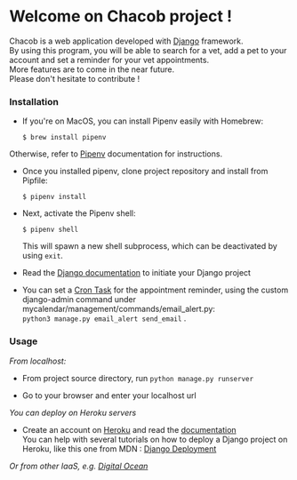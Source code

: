 # Welcome on Chacob project !


Chacob is a web application developed with [Django](https://www.djangoproject.com/) framework.  
By using this program, you will be able to search for a vet, add a pet to your account and set a reminder for your vet appointments.  
More features are to come in the near future.  
Please don't hesitate to contribute !

### Installation 

* If you're on MacOS, you can install Pipenv easily with Homebrew:

    `$ brew install pipenv`

Otherwise, refer to [Pipenv](https://pipenv.pypa.io/en/latest/install/#installing-pipenv) documentation for instructions.

* Once you installed pipenv, clone project repository and install from Pipfile:

    `$ pipenv install`


* Next, activate the Pipenv shell:

    `$ pipenv shell`
    
    This will spawn a new shell subprocess, which can be deactivated by using `exit`.  



* Read the [Django documentation](https://docs.djangoproject.com/en/3.1/) to initiate your Django project

* You can set a [Cron Task](https://phoenixnap.com/kb/set-up-cron-job-linux#:~:text=The%20Cron%20daemon%20is%20a,other%20commands%20to%20run%20automatically) for the appointment reminder, using the custom django-admin command under mycalendar/management/commands/email_alert.py:  
`python3 manage.py email_alert send_email` . 

### Usage

_From localhost:_

* From project source directory, run `python manage.py runserver`

* Go to your browser and enter your localhost url

_You can deploy on Heroku servers_

* Create an account on [Heroku](https://id.heroku.com/login) and read the [documentation](https://devcenter.heroku.com/articles/getting-started-with-python)  
You can help with several tutorials on how to deploy a Django project on Heroku, like this one from MDN : 
  [Django Deployment](https://developer.mozilla.org/en-US/docs/Learn/Server-side/Django/Deployment)

_Or from other IaaS, e.g. [Digital Ocean](https://www.digitalocean.com/)_
